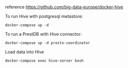 reference https://github.com/big-data-europe/docker-hive

To run Hive with postgresql metastore:

```
docker-compose up -d
```

To run a PrestDB with Hive connector:

```
docker-compose up -d presto-coordinator
```

Load data into Hive
```
docker-compose exec hive-server bash
```
